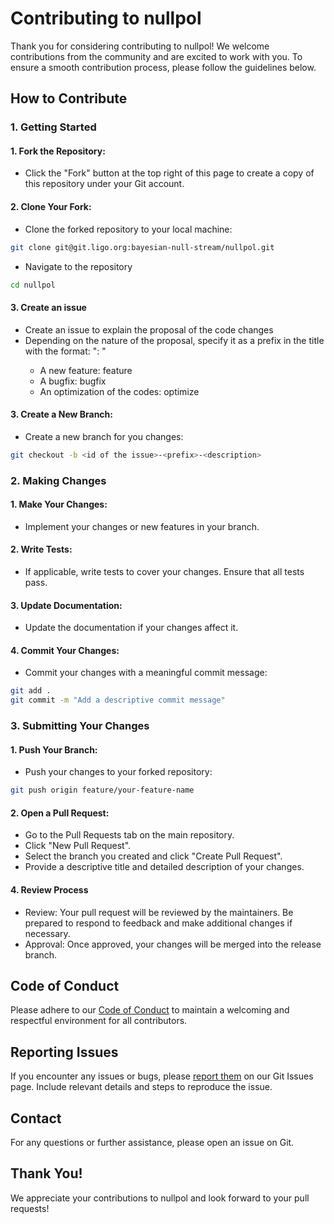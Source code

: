 # Contributing to nullpol

Thank you for considering contributing to nullpol! We welcome contributions from the community and are excited to work with you. To ensure a smooth contribution process, please follow the guidelines below.

## How to Contribute
### 1. Getting Started
#### 1. Fork the Repository:
- Click the "Fork" button at the top right of this page to create a copy of this repository under your Git account.

#### 2. Clone Your Fork:
- Clone the forked repository to your local machine:
```bash
git clone git@git.ligo.org:bayesian-null-stream/nullpol.git
```
- Navigate to the repository
```bash
cd nullpol
```

#### 3. Create an issue
- Create an issue to explain the proposal of the code changes
- Depending on the nature of the proposal, specify it as a prefix in the title with the format: "<prefix>: <description>"
  - A new feature: feature
  - A bugfix: bugfix
  - An optimization of the codes: optimize

#### 3. Create a New Branch:
- Create a new branch for you changes:
```bash
git checkout -b <id of the issue>-<prefix>-<description>
```

### 2. Making Changes
#### 1. Make Your Changes:
- Implement your changes or new features in your branch.

#### 2. Write Tests:
- If applicable, write tests to cover your changes. Ensure that all tests pass.

#### 3. Update Documentation:
- Update the documentation if your changes affect it.

#### 4. Commit Your Changes:
- Commit your changes with a meaningful commit message:
```bash
git add .
git commit -m "Add a descriptive commit message"
```

### 3. Submitting Your Changes
#### 1. Push Your Branch:
- Push your changes to your forked repository:
```bash
git push origin feature/your-feature-name
```

#### 2. Open a Pull Request:
- Go to the Pull Requests tab on the main repository.
- Click "New Pull Request".
- Select the branch you created and click "Create Pull Request".
- Provide a descriptive title and detailed description of your changes.

#### 4. Review Process
- Review: Your pull request will be reviewed by the maintainers. Be prepared to respond to feedback and make additional changes if necessary.
- Approval: Once approved, your changes will be merged into the release branch.

## Code of Conduct
Please adhere to our [Code of Conduct](CODE_OF_CONDUCT.md) to maintain a welcoming and respectful environment for all contributors.

## Reporting Issues
If you encounter any issues or bugs, please [report them](https://git.ligo.org/bayesian-null-stream/nullpol/-/issues) on our Git Issues page. Include relevant details and steps to reproduce the issue.

## Contact
For any questions or further assistance, please open an issue on Git.

## Thank You!

We appreciate your contributions to nullpol and look forward to your pull requests!
